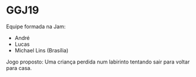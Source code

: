 # GGJ19

Equipe formada na Jam:

- André
- Lucas
- Michael Lins (Brasília)

Jogo proposto:
Uma criança perdida num labirinto tentando sair para voltar para casa.
